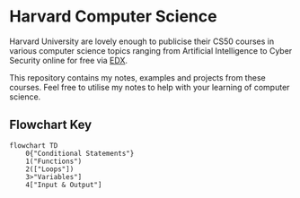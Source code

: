 # Harvard Computer Science

Harvard University are lovely enough to publicise their CS50 courses in various computer science topics ranging
from Artificial Intelligence to Cyber Security online for free via [EDX](https://www.edx.org/cs50).

This repository contains my notes, examples and projects from these courses. Feel free to utilise my notes to
help with your learning of computer science.

## Flowchart Key

```mermaid
flowchart TD
    0{"Conditional Statements"}
    1("Functions")
    2(["Loops"])
    3>"Variables"]
    4["Input & Output"]
```
